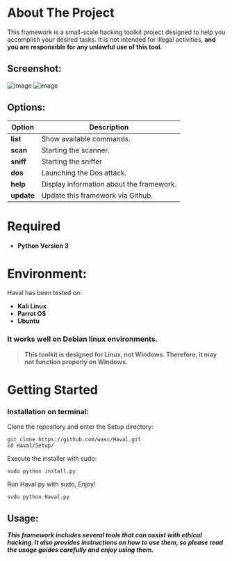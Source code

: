 # About The Project
This framework is a small-scale hacking toolkit project designed to help you accomplish your desired tasks. 
It is not intended for illegal activities, **and you are responsible for any unlawful use of this tool.**

## Screenshot:
![image](https://github.com/user-attachments/assets/ecd119d2-2235-413f-b474-8be93433a941)
![image](https://github.com/user-attachments/assets/8153a3b7-e594-4b4a-8c96-98360fa751a5)

## Options:
Option | Description
------ | -----------
**list**  | Show available commands.
**scan**  | Starting the scanner.
**sniff** | Starting the sniffer
**dos**   | Launching the Dos attack.
**help**  | Display information about the framework.
**update**| Update this framework via Github.

# Required
* **Python Version 3**

# Environment:
Haval has been tested on:
* **Kali Linux**
* **Parrot OS** 
* **Ubuntu**
### It works well on Debian linux environments.
> **This toolkit is designed for Linux, not Windows. Therefore, it may not function properly on Windows.**

# Getting Started
### Installation on terminal:

Clone the repository and enter the Setup directory:
```
git clone https://github.com/wasc/Haval.git
cd Haval/Setup/
```
Execute the installer with sudo:
```
sudo python install.py
```
Run Haval.py with sudo, Enjoy!
```
sudo python Haval.py
```

## Usage:
***This framework includes several tools that can assist with ethical hacking. 
It also provides instructions on how to use them, so please read the usage guides carefully and enjoy using them.***
